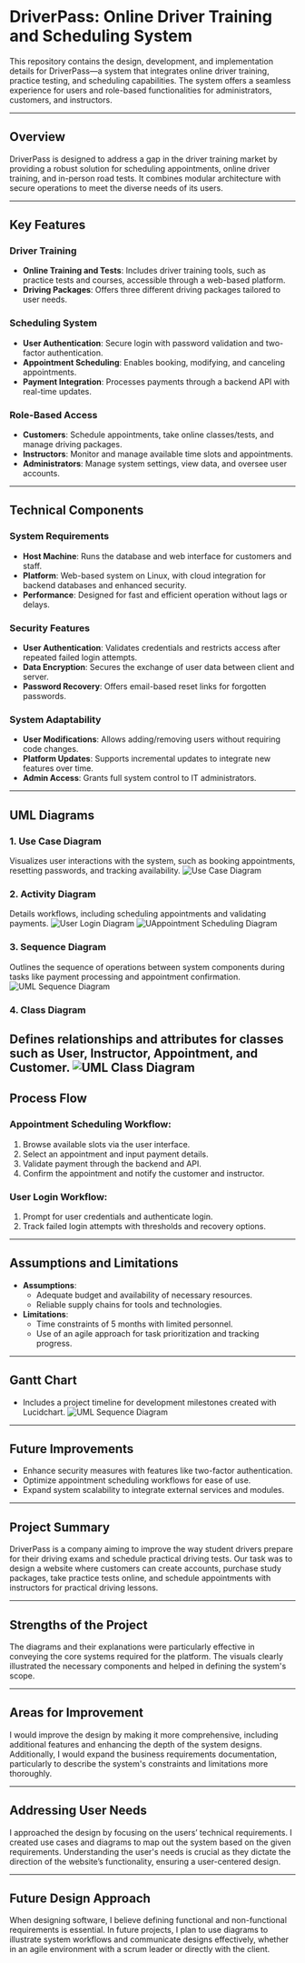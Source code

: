 # DriverPass: Online Driver Training and Scheduling System

This repository contains the design, development, and implementation details for DriverPass—a system that integrates online driver training, practice testing, and scheduling capabilities. The system offers a seamless experience for users and role-based functionalities for administrators, customers, and instructors.

---

## Overview

DriverPass is designed to address a gap in the driver training market by providing a robust solution for scheduling appointments, online driver training, and in-person road tests. It combines modular architecture with secure operations to meet the diverse needs of its users.

---

## Key Features

### Driver Training

- **Online Training and Tests**: Includes driver training tools, such as practice tests and courses, accessible through a web-based platform.
- **Driving Packages**: Offers three different driving packages tailored to user needs.

### Scheduling System

- **User Authentication**: Secure login with password validation and two-factor authentication.
- **Appointment Scheduling**: Enables booking, modifying, and canceling appointments.
- **Payment Integration**: Processes payments through a backend API with real-time updates.

### Role-Based Access

- **Customers**: Schedule appointments, take online classes/tests, and manage driving packages.
- **Instructors**: Monitor and manage available time slots and appointments.
- **Administrators**: Manage system settings, view data, and oversee user accounts.

---

## Technical Components

### System Requirements

- **Host Machine**: Runs the database and web interface for customers and staff.
- **Platform**: Web-based system on Linux, with cloud integration for backend databases and enhanced security.
- **Performance**: Designed for fast and efficient operation without lags or delays.

### Security Features

- **User Authentication**: Validates credentials and restricts access after repeated failed login attempts.
- **Data Encryption**: Secures the exchange of user data between client and server.
- **Password Recovery**: Offers email-based reset links for forgotten passwords.

### System Adaptability

- **User Modifications**: Allows adding/removing users without requiring code changes.
- **Platform Updates**: Supports incremental updates to integrate new features over time.
- **Admin Access**: Grants full system control to IT administrators.

---

## UML Diagrams

### 1. Use Case Diagram

Visualizes user interactions with the system, such as booking appointments, resetting passwords, and tracking availability.
![Use Case Diagram](Images/UseCaseDiagram.png)

### 2. Activity Diagram

Details workflows, including scheduling appointments and validating payments.
![User Login Diagram](Images/UserLogin.png)
![UAppointment Scheduling Diagram](Images/SchedulingAppointments.png)

### 3. Sequence Diagram

Outlines the sequence of operations between system components during tasks like payment processing and appointment confirmation.
![UML Sequence Diagram](Images/AppointmentScheduling.png)

### 4. Class Diagram

Defines relationships and attributes for classes such as **User**, **Instructor**, **Appointment**, and **Customer**.
![UML Class Diagram](Images/UMLClassDiagram.png)
---

## Process Flow

### Appointment Scheduling Workflow:

1. Browse available slots via the user interface.
2. Select an appointment and input payment details.
3. Validate payment through the backend and API.
4. Confirm the appointment and notify the customer and instructor.

### User Login Workflow:

1. Prompt for user credentials and authenticate login.
2. Track failed login attempts with thresholds and recovery options.

---

## Assumptions and Limitations

- **Assumptions**:
  - Adequate budget and availability of necessary resources.
  - Reliable supply chains for tools and technologies.
- **Limitations**:
  - Time constraints of 5 months with limited personnel.
  - Use of an agile approach for task prioritization and tracking progress.

---

## Gantt Chart

- Includes a project timeline for development milestones created with Lucidchart.
  ![UML Sequence Diagram](Images/GanttChart.png)

---

## Future Improvements

- Enhance security measures with features like two-factor authentication.
- Optimize appointment scheduling workflows for ease of use.
- Expand system scalability to integrate external services and modules.

---

## Project Summary

DriverPass is a company aiming to improve the way student drivers prepare for their driving exams and schedule practical driving tests. Our task was to design a website where customers can create accounts, purchase study packages, take practice tests online, and schedule appointments with instructors for practical driving lessons.

---

## Strengths of the Project

The diagrams and their explanations were particularly effective in conveying the core systems required for the platform. The visuals clearly illustrated the necessary components and helped in defining the system's scope.

---

## Areas for Improvement

I would improve the design by making it more comprehensive, including additional features and enhancing the depth of the system designs. Additionally, I would expand the business requirements documentation, particularly to describe the system's constraints and limitations more thoroughly.

---

## Addressing User Needs

I approached the design by focusing on the users’ technical requirements. I created use cases and diagrams to map out the system based on the given requirements. Understanding the user's needs is crucial as they dictate the direction of the website’s functionality, ensuring a user-centered design.

---

## Future Design Approach

When designing software, I believe defining functional and non-functional requirements is essential. In future projects, I plan to use diagrams to illustrate system workflows and communicate designs effectively, whether in an agile environment with a scrum leader or directly with the client.

